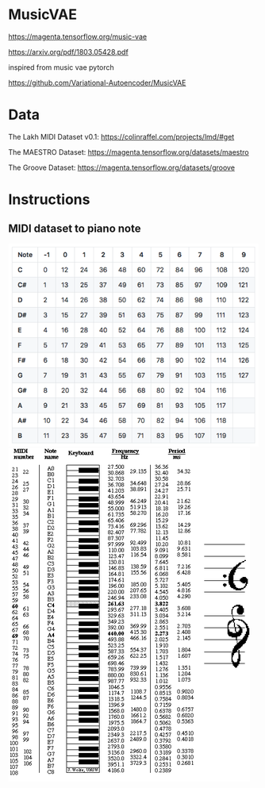# MusicVAE

https://magenta.tensorflow.org/music-vae

https://arxiv.org/pdf/1803.05428.pdf

inspired from music vae pytorch

https://github.com/Variational-Autoencoder/MusicVAE

# Data

The Lakh MIDI Dataset v0.1: https://colinraffel.com/projects/lmd/#get

The MAESTRO Dataset: https://magenta.tensorflow.org/datasets/maestro

The Groove Dataset: https://magenta.tensorflow.org/datasets/groove

# Instructions

## MIDI dataset to piano note

![midi_note](images/midi_num.png)
![midi_note_2](images/notes.gif)
